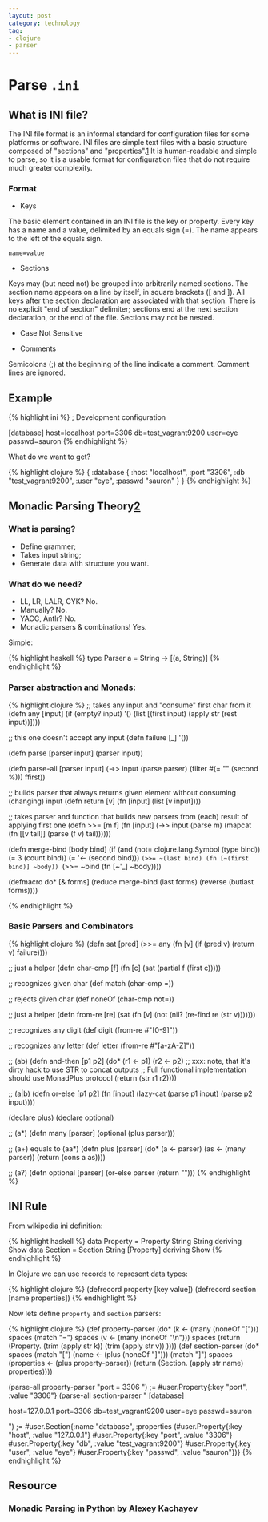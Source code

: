 ```yaml
---
layout: post
category: technology
tag:
- clojure
- parser
---
```


# Parse `.ini`

## What is INI file?

The INI file format is an informal standard for configuration files for some platforms or software.
INI files are simple text files with a basic structure composed of "sections" and "properties".[1]
It is human-readable and simple to parse, so it is a usable format for configuration files that do not require much greater complexity.

### Format

* Keys

The basic element contained in an INI file is the key or property. Every key has a name and a value, delimited by an equals sign (=). The name appears to the left of the equals sign.

    name=value

* Sections

Keys may (but need not) be grouped into arbitrarily named sections. The section name appears on a line by itself, in square brackets ([ and ]).
All keys after the section declaration are associated with that section.
There is no explicit "end of section" delimiter; sections end at the next section declaration, or the end of the file.
Sections may not be nested.

* Case Not Sensitive

* Comments

Semicolons (;) at the beginning of the line indicate a comment. Comment lines are ignored.

## Example

{% highlight ini %}
; Development configuration

[database]
host=localhost
port=3306
db=test_vagrant9200
user=eye
passwd=sauron
{% endhighlight %}

What do we want to get?

{% highlight clojure %}
{
  :database {
    :host "localhost",
    :port "3306",
    :db "test_vagrant9200",
    :user "eye",
    :passwd "sauron"
  }
 }
{% endhighlight %}

## Monadic Parsing Theory[2]

### What is parsing?

* Define grammer;
* Takes input string;
* Generate data with structure you want.

### What do we need?

* LL, LR, LALR, CYK? No.
* Manually? No.
* YACC, Antlr? No.
* Monadic parsers & combinations! Yes.

Simple:

{% highlight haskell %}
type Parser a = String -> [(a, String)]
{% endhighlight %}

### Parser abstraction and Monads:

{% highlight clojure %}
;; takes any input and "consume" first char from it
(defn any [input]
  (if (empty? input) '()
      (list [(first input)
             (apply str (rest input))])))

;; this one doesn't accept any input
(defn failure [_] '())

(defn parse [parser input]
  (parser input))

(defn parse-all [parser input]
  (->> input
       (parse parser)
       (filter #(= "" (second %)))
       ffirst))

;; builds parser that always returns given element without consuming (changing) input
(defn return [v]
  (fn [input] (list [v input])))

;; takes parser and function that builds new parsers from (each) result of applying first one
(defn >>= [m f]
  (fn [input]
    (->> input
         (parse m)
         (mapcat (fn [[v tail]] (parse (f v) tail))))))

(defn merge-bind [body bind]
  (if (and (not= clojure.lang.Symbol (type bind))
           (= 3 (count bind))
           (= '<- (second bind)))
    `(>>= ~(last bind) (fn [~(first bind)] ~body))
    `(>>= ~bind (fn [~'_] ~body))))

(defmacro do* [& forms]
  (reduce merge-bind (last forms) (reverse (butlast forms))))

{% endhighlight %}

### Basic Parsers and Combinators

{% highlight clojure %}
(defn sat [pred]
  (>>= any (fn [v] (if (pred v) (return v) failure))))

;; just a helper
(defn char-cmp [f]
  (fn [c] (sat (partial f (first c)))))

;; recognizes given char
(def match (char-cmp =))

;; rejects given char
(def noneOf (char-cmp not=))

;; just a helper
(defn from-re [re]
  (sat (fn [v] (not (nil? (re-find re (str v)))))))

;; recognizes any digit
(def digit (from-re #"[0-9]"))

;; recognizes any letter
(def letter (from-re #"[a-zA-Z]"))

;; (ab)
(defn and-then [p1 p2]
  (do*
   (r1 <- p1)
   (r2 <- p2)
   ;; xxx: note, that it's dirty hack to use STR to concat outputs
   ;; Full functional implementation should use MonadPlus protocol
   (return (str r1 r2))))

;; (a|b)
(defn or-else [p1 p2]
  (fn [input]
    (lazy-cat (parse p1 input) (parse p2 input))))

(declare plus)
(declare optional)

;; (a*)
(defn many [parser] (optional (plus parser)))

;; (a+) equals to (aa*)
(defn plus [parser]
  (do*
   (a <- parser)
   (as <- (many parser))
   (return (cons a as))))

;; (a?)
(defn optional [parser] (or-else parser (return "")))
{% endhighlight %}

## INI Rule

From wikipedia ini definition:

{% highlight haskell %}
data Property = Property String String deriving Show
data Section = Section String [Property] deriving Show
{% endhighlight %}

In Clojure we can use records to represent data types:

{% highlight clojure %}
(defrecord property [key value])
(defrecord section [name properties])
{% endhighlight %}

Now lets define `property` and `section` parsers:

{% highlight clojure %}
(def property-parser
  (do*
   (k <- (many (noneOf "[")))
   spaces
   (match "=")
   spaces
   (v <- (many (noneOf "\n")))
   spaces
   (return (Property. (trim (apply str k)) (trim (apply str v)) ))))
(def section-parser
  (do*
   spaces
   (match "[")
   (name <- (plus (noneOf "]")))
   (match "]")
   spaces
   (properties <- (plus property-parser))
   (return (Section. (apply str name) properties))))

(parse-all property-parser "port = 3306  ")
;= #user.Property{:key "port", :value "3306"}
(parse-all section-parser "
[database]

host=127.0.0.1
port=3306
db=test_vagrant9200
user=eye
passwd=sauron

")
;= #user.Section{:name "database", :properties (#user.Property{:key "host", :value "127.0.0.1"} #user.Property{:key "port", :value "3306"} #user.Property{:key "db", :value "test_vagrant9200"} #user.Property{:key "user", :value "eye"} #user.Property{:key "passwd", :value "sauron"})}
{% endhighlight %}


## Resource

### Monadic Parsing in Python by Alexey Kachayev

<script async class="speakerdeck-embed" data-id="ea2cf520cfeb0131885032e863702d26" data-ratio="1.33333333333333" src="//speakerdeck.com/assets/embed.js"></script>

[1]: http://en.wikipedia.org/wiki/INI_file
[2]: https://speakerdeck.com/kachayev/monadic-parsing-in-python
[idea]: https://gist.github.com/kachayev/b5887f66e2985a21a466
